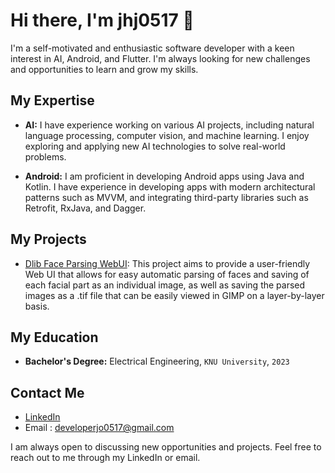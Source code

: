 # Hi there, I'm jhj0517 👋

I'm a self-motivated and enthusiastic software developer with a keen interest in AI, Android, and Flutter. I'm always looking for new challenges and opportunities to learn and grow my skills. 

## My Expertise

- **AI:** I have experience working on various AI projects, including natural language processing, computer vision, and machine learning. I enjoy exploring and applying new AI technologies to solve real-world problems.

- **Android:** I am proficient in developing Android apps using Java and Kotlin. I have experience in developing apps with modern architectural patterns such as MVVM, and integrating third-party libraries such as Retrofit, RxJava, and Dagger.

## My Projects

- [Dlib Face Parsing WebUI](link): This project aims to provide a user-friendly Web UI that allows for easy automatic parsing of faces and saving of each facial part as an individual image, as well as saving the parsed images as a .tif file that can be easily viewed in GIMP on a layer-by-layer basis.

## My Education

- **Bachelor's Degree:** Electrical Engineering, `KNU University`, `2023`

## Contact Me

- [LinkedIn](https://www.linkedin.com/in/developer-jo-31179322a/)
-  Email : developerjo0517@gmail.com

I am always open to discussing new opportunities and projects. Feel free to reach out to me through my LinkedIn or email.

